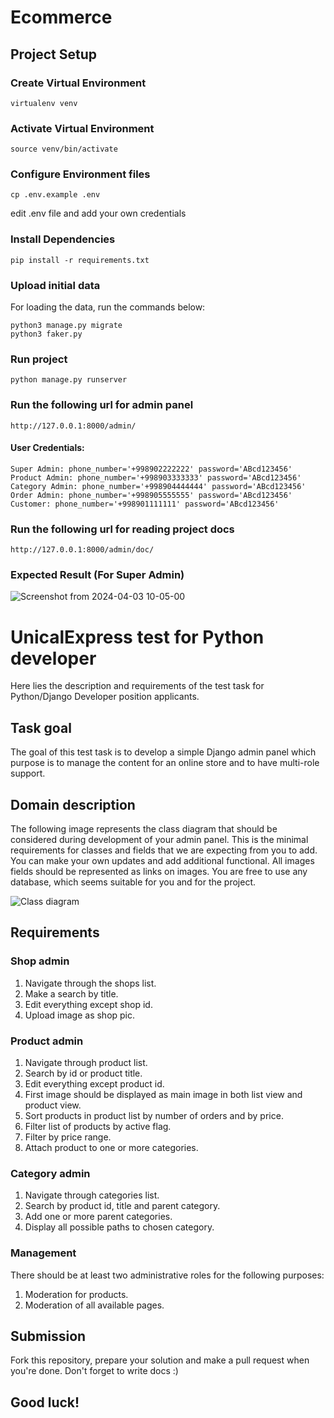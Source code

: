 # Ecommerce

## Project Setup
### Create Virtual Environment
```virtualenv venv```

### Activate Virtual Environment
```source venv/bin/activate```

### Configure Environment files
```cp .env.example .env```

edit .env file and add your own credentials

### Install Dependencies
```pip install -r requirements.txt```

### Upload initial data
For loading the data, run the commands below:
```
python3 manage.py migrate
python3 faker.py  
```

### Run project
```
python manage.py runserver
```

### Run the following url for admin panel

```
http://127.0.0.1:8000/admin/
```
#### User Credentials:
```
Super Admin: phone_number='+998902222222' password='ABcd123456'
Product Admin: phone_number='+998903333333' password='ABcd123456'
Category Admin: phone_number='+998904444444' password='ABcd123456'
Order Admin: phone_number='+998905555555' password='ABcd123456'
Customer: phone_number='+998901111111' password='ABcd123456'
```
### Run the following url for reading project docs

```
http://127.0.0.1:8000/admin/doc/
```
### Expected Result (For Super Admin)

![Screenshot from 2024-04-03 10-05-00](https://github.com/salohiddinhalimjonov/python_task/assets/72136403/69d3a4d7-1cf9-48b7-aa46-b7efbae7918b)


# UnicalExpress test for Python developer 
Here lies the description and requirements of the test task for Python/Django Developer position applicants.

## Task goal
The goal of this test task is to develop a simple Django admin panel which purpose is to manage the content for an online store and to have multi-role support. 

## Domain description
The following image represents the class diagram that should be considered during development of your admin panel. This is the minimal requirements for classes and fields that we are expecting from you to add. You can make your own updates and add additional functional. All images fields should be represented as links on images. You are free to use any database, which seems suitable for you and for the project. 

![Class diagram](https://hb.bizmrg.com/kazanexpress/class_diagram.png)

## Requirements
### Shop admin
1. Navigate through the shops list.
2. Make a search by title.
3. Edit everything except shop id.
4. Upload image as shop pic. 

### Product admin
1. Navigate through product list.
2. Search by id or product title.
3. Edit everything except product id.
4. First image should be displayed as main image in both list view and product view.
5. Sort products in product list by number of orders and by price.
6. Filter list of products by active flag.
7. Filter by price range.
8. Attach product to one or more categories.

### Category admin
1. Navigate through categories list.
2. Search by product id, title and parent category.
3. Add one or more parent categories. 
4. Display all possible paths to chosen category. 

### Management
There should be at least two administrative roles for the following purposes:
1. Moderation for products. 
2. Moderation of all available pages. 

## Submission
Fork this repository, prepare your solution and make a pull request when you're done.
Don't forget to write docs :)

## Good luck!
